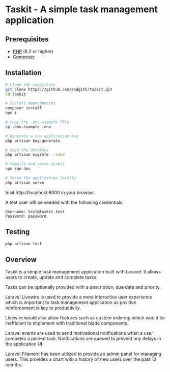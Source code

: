 # Taskit - A simple task management application

## Prerequisites

- [PHP](https://www.php.net/) (8.2 or higher)
- [Composer](https://getcomposer.org/)

## Installation

```bash
# Clone the repository
git clone https://github.com/andgith/taskit.git
cd taskit

# Install dependencies
composer install
npm i

# Copy the .env.example file
cp .env.example .env

# Generate a new application key
php artisan key:generate

# Seed the database
php artisan migrate --seed

# Compile and serve assets
npm run dev

# Serve the application locally
php artisan serve

```
Visit http://localhost:8000 in your browser.

A test user will be seeded with the following credentials:

```
Username: test@taskit.test
Password: password
```

## Testing

```bash
php artisan test
```

## Overview
Taskit is a simple task management application built with Laravel. 
It allows users to create, update and complete tasks.

Tasks can be optionally provided with a description, due date and priority.

Laravel Livewire is used to provide a more interactive user experience which is important to task management application as positive reinforcement is key to productivity. 

Livewire would also allow features such as custom ordering which would be inefficient to implement with traditional blade components.

Laravel events are used to send motivational notifications when a user competes a pinned task. Notifications are queued to prevent any delays in the application UI.

Laravel Filament has been utilized to provide an admin panel for managing users. This provides a chart with a history of new users over the past 12 months.


